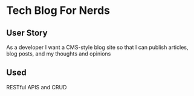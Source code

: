# Tech Blog For Nerds

## User Story
As a developer I want a CMS-style blog site so that I can publish articles, blog posts, and my thoughts and opinions

## Used 
RESTful APIS and CRUD
